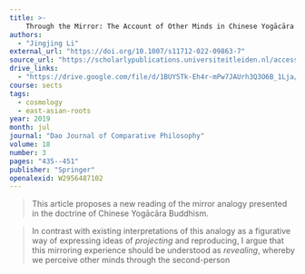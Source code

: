 ```yaml
---
title: >-
    Through the Mirror: The Account of Other Minds in Chinese Yogācāra Buddhism
authors:
  - "Jingjing Li"
external_url: "https://doi.org/10.1007/s11712-022-09863-7"
source_url: "https://scholarlypublications.universiteitleiden.nl/access/item%3A2912482/view"
drive_links:
  - "https://drive.google.com/file/d/1BUYSTk-Eh4r-mPw7JAUrh3Q3O6B_1Lja/view?usp=drivesdk"
course: sects
tags:
  - cosmology
  - east-asian-roots
year: 2019
month: jul
journal: "Dao Journal of Comparative Philosophy"
volume: 18
number: 3
pages: "435--451"
publisher: "Springer"
openalexid: W2956487102
---
```


> This article proposes a new reading of the mirror analogy presented in the doctrine of Chinese Yogācāra Buddhism.

> In contrast with existing interpretations of this analogy as a figurative way of expressing ideas of *projecting* and reproducing, I argue that this mirroring experience should be understood as *revealing*, whereby we perceive other minds through the second-person
